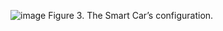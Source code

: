 ![image](https://github.com/smartCarLab/smartCar/blob/master/image/image3.png?raw=true)
Figure 3. The Smart Car’s configuration.

